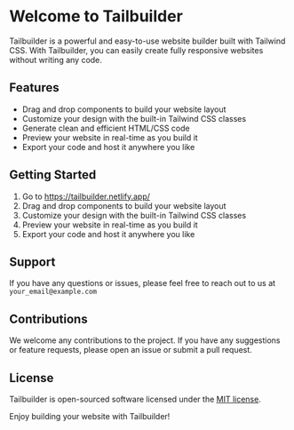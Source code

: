 # Welcome to Tailbuilder

Tailbuilder is a powerful and easy-to-use website builder built with Tailwind CSS. With Tailbuilder, you can easily create fully responsive websites without writing any code.

## Features
- Drag and drop components to build your website layout
- Customize your design with the built-in Tailwind CSS classes
- Generate clean and efficient HTML/CSS code
- Preview your website in real-time as you build it
- Export your code and host it anywhere you like

## Getting Started
1. Go to https://tailbuilder.netlify.app/
2. Drag and drop components to build your website layout
3. Customize your design with the built-in Tailwind CSS classes
4. Preview your website in real-time as you build it
5. Export your code and host it anywhere you like

## Support
If you have any questions or issues, please feel free to reach out to us at `your_email@example.com`

## Contributions
We welcome any contributions to the project. If you have any suggestions or feature requests, please open an issue or submit a pull request.

## License
Tailbuilder is open-sourced software licensed under the [MIT license](https://opensource.org/licenses/MIT).

Enjoy building your website with Tailbuilder!

